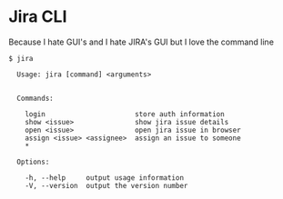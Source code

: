 # Jira CLI
Because I hate GUI's and I hate JIRA's GUI but I love the command line

```
$ jira

  Usage: jira [command] <arguments>


  Commands:

    login                      store auth information
    show <issue>               show jira issue details
    open <issue>               open jira issue in browser
    assign <issue> <assignee>  assign an issue to someone
    *                        

  Options:

    -h, --help     output usage information
    -V, --version  output the version number
```
